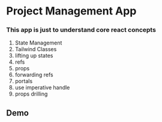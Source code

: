 # Project Management App
### This app is just to understand core react concepts
1. State Management
2. Tailwind Classes
3. lifting up states
4. refs
5. props
6. forwarding refs
7. portals
8. use imperative handle
9. props drilling

## Demo
